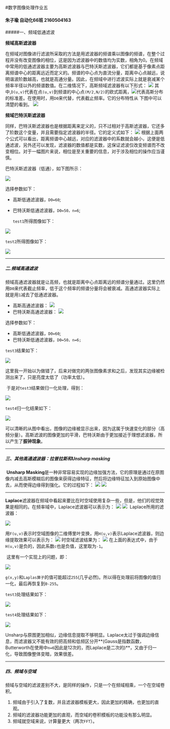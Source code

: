 #数字图像处理作业五

#### 朱子瑜 自动化66班 2160504163

#####一、频域低通滤波

**频域高斯滤波器**

​	在频域对图像进行滤波所采取的方法是用滤波器的频谱乘以图像的频谱，在整个过程并没有改变图像的相位，这是因为滤波器中的数值均为实数，相角为0。
​	在频域中常用的低通滤波器主要为高斯滤波器与巴特沃斯滤波器，它们都是基于像素点距离频谱中心的距离远近而定义的。频谱的中心点为直流分量，距离中心点越远，说明谐波阶数越高，也就是高通分量。因此，在频域中进行滤波实际上就是衰减某个频率半径以外的频谱数值。
​	在二维情况下，高斯频域滤波器有以下形式：
<img src= eq1.gif /> 
​	其中,`D(u,v)`代表在点`(u,v)`到频谱的中心点`(M/2,N/2)`的欧式距离，<img src= eq2.gif />代表高斯分布的标准差。在使用时，用`D0`来代替，代表截止频率。它的分布特性从 下图中可以清楚的看到。
<img src= LPgauss.jpg />

**频域巴特沃斯滤波器**

​	同样，巴特沃斯滤波器也是根据距离来定义的，只不过相对于高斯滤波器，它还多了阶数这个变量，并且需要指定滤波器的半径。它的定义式如下：
<img src= eq3.gif />
​	根据上面两个公式可以看出，距离频谱中心越远，对应的滤波器中的系数就会越小，这便是低通滤波，另外还可以发现，滤波器的数值都是实数，这保证滤波仅改变频谱而不改变相位。对于一幅图片来说，相位是至关重要的信息，对于涉及相位的操作应当谨慎。

巴特沃斯滤波器（低通），如下图所示：

<img src =LPbuttworth.jpg />

选择参数如下：

- 高斯低通滤波器，`D0=60`;

- 巴特沃斯低通滤波器，`D0=50，n=6`;

  `test1`所得图像如下：

<img src= task1_1.jpg />

`test2`所得图像如下：

<img src= task1_2.jpg />



---

##### 二.频域高通滤波

​	频域高通滤波器就是让高频，也就是距离中心点距离远的频谱分量通过。这里仍然用`D0`来代表截止频率，低于这个频率的频谱分量将会被衰减。高通滤波器实际上就是用`1`减去了低通滤波器。

- 高斯高通滤波器：
  <img src= eq8.gif />
- 巴特沃斯高通滤波器：
  <img src= eq9.gif />
  
  
  

选择参数如下：

- 高斯低通滤波器，`D0=60`;
- 巴特沃斯低通滤波器，`D0=50，n=6;`

`test3`结果如下：

<img src =task2_1_fault.jpg />

​	这里我一开始以为做错了，后来对做完的两张图像素求和之后，发现其实边缘被检测出来了，只是亮度太低了（功率太低）。

​	于是对`test3`结果做归一化处理，得到：

<img src= task2_1.jpg />

`test4`归一化结果如下：

<img src= task2_2.jpg />

​	可以清晰的从图中看出，图像的边缘被显示出来，因为这属于快速变化的部分（高频分量）。高斯滤波的图像更加的平滑，巴特沃斯由于更加接近于理想滤波器，所以产生了**振钟现象**。



---

##### 三、其他高通滤波器：拉普拉斯和Unsharp masking

​	**Unsharp Masking**是一种非常容易实现的边缘加强方法，它的原理是通过在原图像内减去高斯模糊后的图像来获得边缘特征，然后将边缘特征加入到原始图像中去，从而使得边缘得到强化。它的过程如下：
<img src= eq10.gif />
<img src= eq11.gif />

---

​	**Laplace**滤波器在频域中看起来要比在时空域使用复杂一些，但是，他们的视觉效果是相同的。在频率域中，Laplace滤波器可以表示为：
<img src= eq15.gif />
<img src= eq16.gif />
​	Laplace所用的滤波器：

<img src= Laplace.jpg />

​	用`F(u,v)`表示时空域图像的二维傅里叶变换，用`H(u,v)`表示Laplace滤波器，则边缘提取效果可以表示为：
<img src= eq17.gif />
时空域滤波结果为：
<img src= eq18.gif />
​	在上面的表达式中，由于`H(u,v)`是负的，因此系数`c`也是负值，这里取为`-1`。

​	这里有一个实现上的问题，即：

<img src= eq18.gif />

​	`g(x,y)`和`Laplas算子`的值可能超过`255`(几乎必然)。所以得在处理前将图像的值归一化，最后再恢复到`0-255`。

`test3`处理结果如下：

<img src=task3_1.jpg />

`test4`处理结果如下：

<img src=task3_2.jpg />

​	Unsharp与原图更加相似，边缘信息提取不够明显。Laplace太过于强调边缘信息，而滤波器又不能有效的把高频和低频区分开**(Gauss是指数函数，Butterworth在使用中`n=6`因此是12次的，而Laplace是二次的)**，又由于归一化，导致图像整体变暗，效果很差。

---

##### 四、频域与空域

​	频域与空域的滤波差别不大，是同样的操作，只是一个在频域相乘，一个在空域卷积。

1. 频域由于引入了复数，并且滤波器模板更大，因此更加的精确，也更加的直观。
2. 频域的滤波器功能更加的直观，而空域的卷积模板的功能没有那么明显。
3. 频域就空域来说，计算量更大（两次`FFT`）。